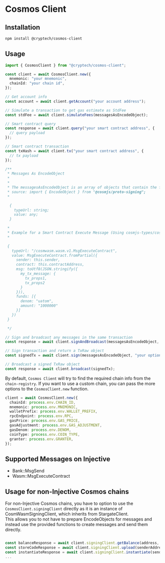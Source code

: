 # Cosmos Client

## Installation

```bash
npm install @cryptech/cosmos-client
```

## Usage

```typescript
import { CosmosClient } from "@cryptech/cosmos-client";

const client = await CosmosClient.new({
  mnemonic: "your mnemonic",
  chainId: "your chain id",
});

// Get account info
const account = await client.getAccount("your account address");

// Simulate a transaction to get gas estimate as StdFee
const stdFee = await client.simulateFees(messagesAsEncodeObject);

// Smart contract query
const response = await client.query("your smart contract address", {
  // query payload
});

// Smart contract transaction
const txHash = await client.tx("your smart contract address", {
  // tx payload
});

/**
 * Messages As EncodeObject
 * 
 *
 * The messagesAsEncodeObject is an array of objects that contain the following properties:
 * source: import { EncodeObject } from "@cosmjs/proto-signing";
 *

  {
    typeUrl: string;
    value: any;
  }

 *
 * Example for a Smart Contract Execute Message (Using cosmjs-types/cosmwasm/wasm/v1/tx.proto)
 *

 {
   typeUrl: "/cosmwasm.wasm.v1.MsgExecuteContract",
   value: MsgExecuteContract.fromPartial({
     sender: this.sender,
     contract: this.contractAddress,
     msg: toUtf8(JSON.stringify({
       my_tx_message: {
         tx_props1,
         tx_props2
       }
     })),
     funds: [{
       denom: "uatom",
       amount: "1000000"
     }]
   })
 }

 */

// Sign and broadcast any messages in the same transaction
const response = await client.signAndBroadcast(messagesAsEncodeObject, "your optional memo", "your optional fee");

// Sign transaction and return a TxRaw object
const signedTx = await client.sign(messagesAsEncodeObject, "your optional memo", "your optional fee");

// Broadcast a signed TxRaw object
const response = await client.broadcast(signedTx);
```

By default, `Cosmos Client` will try to find the required chain info from the `chain-registry`. If you want to use a custom chain, you can pass the more options to the `CosmosClient.new` function.

```typescript
client = await CosmosClient.new({
  chainId: process.env.CHAIN_ID,
  mnemonic: process.env.MNEMONIC,
  walletPrefix: process.env.WALLET_PREFIX,
  rpcEndpoint: process.env.RPC,
  gasPrice: process.env.GAS_PRICE,
  gasAdjustment: process.env.GAS_ADJUSTMENT,
  gasDenom: process.env.DENOM,
  coinType: process.env.COIN_TYPE,
  granter: process.env.GRANTER,
});
```

## Supported Messages on Injective

- Bank::MsgSend
- Wasm::MsgExecuteContract

## Usage for non-Injective Cosmos chains

For non-Injective Cosmos chains, you have to option to use the `CosmosClient.signingClient` directly as it is an instance of CosmWasmSigningClient, which inherits from StargateClient.  
This allows you to not have to prepare EncodeObjects for messages and instead use the provided functions to create messages and send them directly.

```typescript

const balanceResponse = await client.signingClient.getBalance(address, searchDenom);
const storeCodeResponse = await client.signingClient.upload(senderAddress, wasmCode, fee);
const instantiateResponse = await client.signingClient.instantiate(senderAddress, codeId, msg, label, fee);
...

```
